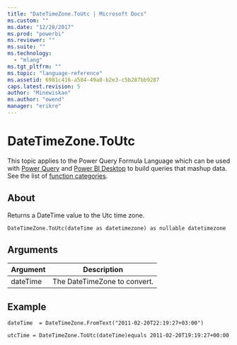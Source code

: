 ```yaml
---
title: "DateTimeZone.ToUtc | Microsoft Docs"
ms.custom: ""
ms.date: "12/28/2017"
ms.prod: "powerbi"
ms.reviewer: ""
ms.suite: ""
ms.technology: 
  - "mlang"
ms.tgt_pltfrm: ""
ms.topic: "language-reference"
ms.assetid: 6981c416-a584-49a8-b2e3-c5b287bb9287
caps.latest.revision: 5
author: "Minewiskan"
ms.author: "owend"
manager: "erikre"
---
```

# DateTimeZone.ToUtc
This topic applies to the Power Query Formula Language which can be used with [Power Query](https://support.office.com/article/Introduction-to-Microsoft-Power-Query-for-Excel-6E92E2F4-2079-4E1F-BAD5-89F6269CD605) and [Power BI Desktop](http://go.microsoft.com/fwlink/p/?LinkId=618607) to build queries that mashup data. See the list of [function categories](https://msdn.microsoft.com/en-us/library/mt211003.aspx).  
  
## About  
Returns a DateTime value to the Utc time zone.  
  
```  
DateTimeZone.ToUtc(dateTime as datetimezone) as nullable datetimezone  
```  
  
## Arguments  
  
|Argument|Description|  
|------------|---------------|  
|dateTime|The DateTimeZone to convert.|  
  
## Example  
  
```  
dateTime  = DateTimeZone.FromText("2011-02-20T22:19:27+03:00")  
```  
  
```  
utcTime = DateTimeZone.ToUtc(dateTime)equals 2011-02-20T19:19:27+00:00  
```  
